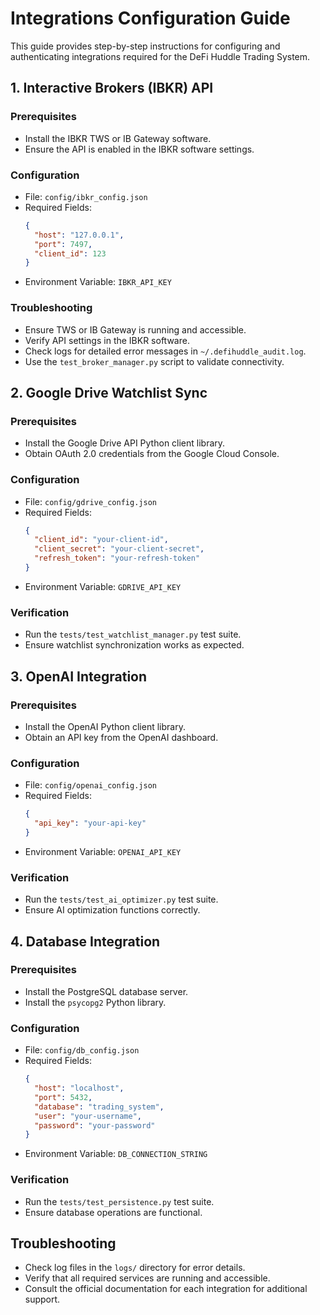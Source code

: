 # Integrations Configuration Guide

This guide provides step-by-step instructions for configuring and authenticating integrations required for the DeFi Huddle Trading System.

## 1. Interactive Brokers (IBKR) API

### Prerequisites
- Install the IBKR TWS or IB Gateway software.
- Ensure the API is enabled in the IBKR software settings.

### Configuration
- File: `config/ibkr_config.json`
- Required Fields:
  ```json
  {
    "host": "127.0.0.1",
    "port": 7497,
    "client_id": 123
  }
  ```
- Environment Variable: `IBKR_API_KEY`

### Troubleshooting
- Ensure TWS or IB Gateway is running and accessible.
- Verify API settings in the IBKR software.
- Check logs for detailed error messages in `~/.defihuddle_audit.log`.
- Use the `test_broker_manager.py` script to validate connectivity.

## 2. Google Drive Watchlist Sync

### Prerequisites
- Install the Google Drive API Python client library.
- Obtain OAuth 2.0 credentials from the Google Cloud Console.

### Configuration
- File: `config/gdrive_config.json`
- Required Fields:
  ```json
  {
    "client_id": "your-client-id",
    "client_secret": "your-client-secret",
    "refresh_token": "your-refresh-token"
  }
  ```
- Environment Variable: `GDRIVE_API_KEY`

### Verification
- Run the `tests/test_watchlist_manager.py` test suite.
- Ensure watchlist synchronization works as expected.

## 3. OpenAI Integration

### Prerequisites
- Install the OpenAI Python client library.
- Obtain an API key from the OpenAI dashboard.

### Configuration
- File: `config/openai_config.json`
- Required Fields:
  ```json
  {
    "api_key": "your-api-key"
  }
  ```
- Environment Variable: `OPENAI_API_KEY`

### Verification
- Run the `tests/test_ai_optimizer.py` test suite.
- Ensure AI optimization functions correctly.

## 4. Database Integration

### Prerequisites
- Install the PostgreSQL database server.
- Install the `psycopg2` Python library.

### Configuration
- File: `config/db_config.json`
- Required Fields:
  ```json
  {
    "host": "localhost",
    "port": 5432,
    "database": "trading_system",
    "user": "your-username",
    "password": "your-password"
  }
  ```
- Environment Variable: `DB_CONNECTION_STRING`

### Verification
- Run the `tests/test_persistence.py` test suite.
- Ensure database operations are functional.

## Troubleshooting
- Check log files in the `logs/` directory for error details.
- Verify that all required services are running and accessible.
- Consult the official documentation for each integration for additional support.

